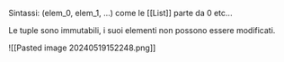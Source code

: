 Sintassi: (elem_0, elem_1, ...)
come le [[List]] parte da 0 etc...

Le tuple sono immutabili, i suoi elementi non possono essere modificati.

![[Pasted image 20240519152248.png]]